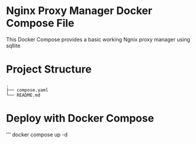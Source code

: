 # Nginx Proxy Manager Docker Compose File

This Docker Compose provides a basic working Ngnix proxy manager using sqllite

# Project Structure

```
.
├── compose.yaml
└── README.md
```

# Deploy with Docker Compose

'''
docker compose up -d
```
